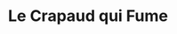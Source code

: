 ---
title: "Le Crapaud qui Fume"
url: /biscarrosse-plage/le-crapaud-qui-fume/
shop: marchand de journaux
---